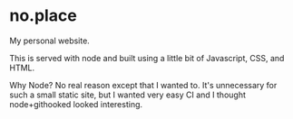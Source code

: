 # no.place
My personal website.

This is served with node and built using a little bit of Javascript, CSS, and HTML. 

Why Node? No real reason except that I wanted to. It's unnecessary for such a small static site, but I wanted very easy CI and I thought node+githooked looked interesting. 
